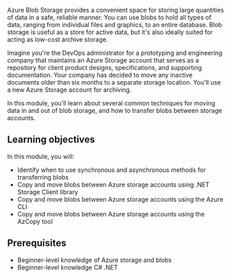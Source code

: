 Azure Blob Storage provides a convenient space for storing large quantities of data in a safe, reliable manner. You can use blobs to hold all types of data, ranging from individual files and graphics, to an entire database. Blob storage is useful as a store for active data, but it's also ideally suited for acting as low-cost archive storage.

Imagine you're the DevOps administrator for a prototyping and engineering company that maintains an Azure Storage account that serves as a repository for client product designs, specifications, and supporting documentation. Your company has decided to move any inactive documents older than six months to a separate storage location. You'll use a new Azure Storage account for archiving.

In this module, you'll learn about several common techniques for moving data in and out of blob storage, and how to transfer blobs between storage accounts.

## Learning objectives

In this module, you will:

- Identify when to use synchronous and asynchronous methods for transferring blobs
- Copy and move blobs between Azure storage accounts using .NET Storage Client library
- Copy and move blobs between Azure storage accounts using the Azure CLI
- Copy and move blobs between Azure storage accounts using the AzCopy tool

## Prerequisites

- Beginner-level knowledge of Azure storage and blobs
- Beginner-level knowledge C# .NET
